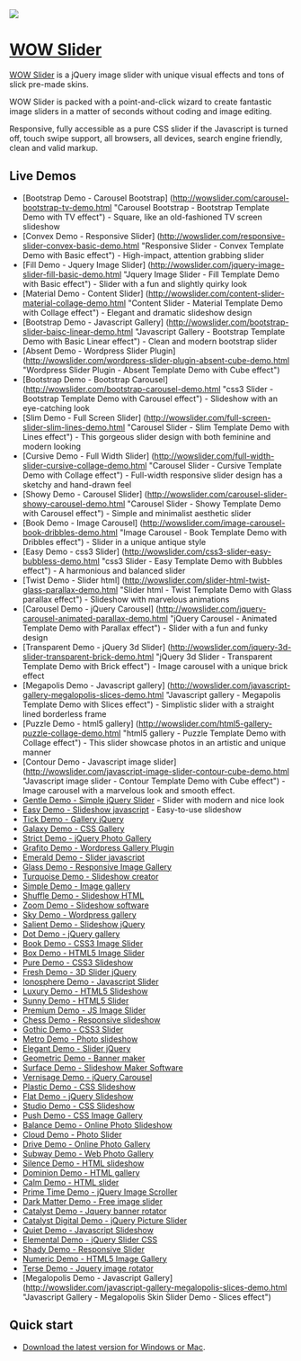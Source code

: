 <a href="http://wowslider.com/">
  <img src="http://wowslider.com/images/wowslider-demos900.jpg">
</a>

# [WOW Slider](http://wowslider.com/)

[WOW Slider](http://wowslider.com/) is a jQuery image slider with unique  visual effects 
and tons of slick pre-made skins. 

WOW Slider is packed with a point-and-click wizard to create fantastic image sliders in a matter of seconds without 
coding and image editing. 

Responsive, fully accessible as a pure CSS slider if the Javascript is turned off, touch swipe support, 
all browsers, all devices,  search engine friendly, clean and valid markup. 
 
## Live Demos

*    [Bootstrap Demo - Carousel Bootstrap] (http://wowslider.com/carousel-bootstrap-tv-demo.html "Carousel Bootstrap - Bootstrap Template Demo with TV effect") - Square, like an old-fashioned TV screen slideshow
*    [Convex Demo - Responsive Slider] (http://wowslider.com/responsive-slider-convex-basic-demo.html "Responsive Slider - Convex Template Demo with Basic effect") - High-impact, attention grabbing slider
*    [Fill Demo - Jquery Image Slider] (http://wowslider.com/jquery-image-slider-fill-basic-demo.html "Jquery Image Slider - Fill Template Demo with Basic effect") - Slider with a fun and slightly quirky look
*    [Material Demo - Content Slider] (http://wowslider.com/content-slider-material-collage-demo.html "Content Slider - Material Template Demo with Collage effect") - Elegant and dramatic slideshow design
*    [Bootstrap Demo - Javascript Gallery] (http://wowslider.com/bootstrap-slider-baisc-linear-demo.html "Javascript Gallery - Bootstrap Template Demo with Basic Linear effect") - Clean and modern bootstrap slider
*    [Absent Demo - Wordpress Slider Plugin] (http://wowslider.com/wordpress-slider-plugin-absent-cube-demo.html "Wordpress Slider Plugin - Absent Template Demo with Cube effect")
*    [Bootstrap Demo - Bootstrap Carousel] (http://wowslider.com/bootstrap-carousel-demo.html "css3 Slider - Bootstrap Template Demo with Carousel effect") - Slideshow with an eye-catching look
*    [Slim Demo - Full Screen Slider] (http://wowslider.com/full-screen-slider-slim-lines-demo.html "Carousel Slider - Slim Template Demo with Lines effect") - This gorgeous slider design with both feminine and modern looking
*    [Cursive Demo - Full Width Slider] (http://wowslider.com/full-width-slider-cursive-collage-demo.html "Carousel Slider - Cursive Template Demo with Collage effect") - Full-width responsive slider design has a sketchy and hand-drawn feel
*    [Showy Demo - Carousel Slider] (http://wowslider.com/carousel-slider-showy-carousel-demo.html "Carousel Slider - Showy Template Demo with Carousel effect") - Simple and minimalist aesthetic slider
*    [Book Demo - Image Carousel] (http://wowslider.com/image-carousel-book-dribbles-demo.html "Image Carousel - Book Template Demo with Dribbles effect") - Slider in a unique antique style 
*    [Easy Demo - css3 Slider] (http://wowslider.com/css3-slider-easy-bubbless-demo.html "css3 Slider - Easy Template Demo with Bubbles effect") - A harmonious and balanced slider
*    [Twist Demo - Slider html] (http://wowslider.com/slider-html-twist-glass-parallax-demo.html "Slider html - Twist Template Demo with Glass parallax effect") - Slideshow with marvelous animations
*    [Carousel Demo - jQuery Carousel] (http://wowslider.com/jquery-carousel-animated-parallax-demo.html "jQuery Carousel - Animated Template Demo with Parallax effect") - Slider with a fun and funky design
*    [Transparent Demo - jQuery 3d Slider] (http://wowslider.com/jquery-3d-slider-transparent-brick-demo.html "jQuery 3d Slider - Transparent Template Demo with Brick effect") - Image carousel with a unique brick effect
*    [Megapolis Demo - Javascript gallery] (http://wowslider.com/javascript-gallery-megalopolis-slices-demo.html "Javascript gallery - Megapolis Template Demo with Slices effect") - Simplistic slider with a straight lined borderless frame
*    [Puzzle Demo - html5 gallery] (http://wowslider.com/html5-gallery-puzzle-collage-demo.html "html5 gallery - Puzzle Template Demo with Collage effect") - This slider showcase photos in an artistic and unique manner
*    [Contour Demo - Javascript image slider] (http://wowslider.com/javascript-image-slider-contour-cube-demo.html "Javascript image slider - Contour Template Demo with Cube effect") - Image carousel with a marvelous look and smooth effect.
*    [Gentle Demo - Simple jQuery Slider](http://wowslider.com/simple-jquery-slider-gentle-linear-demo.html "Simple jQuery Slider - Gentle Template Demo with Basic linear effect") - Slider with modern and nice look
*    [Easy Demo - Slideshow javascript](http://wowslider.com/slideshow-javascript-easy-page-demo.html "Slideshow javascript - Easy Template Demo with Page effect") - Easy-to-use slideshow
*    [Tick Demo - Gallery jQuery](http://wowslider.com/gallery-jquery-tick-book-demo.html "Gallery jQuery - Tick Template Demo with Book effect")
*    [Galaxy Demo - CSS Gallery](http://wowslider.com/css-gallery-galaxy-collage-demo.html "CSS Gallery - Galaxy Template Demo with Collage effect")
*    [Strict Demo - jQuery Photo Gallery](http://wowslider.com/jquery-photo-gallery-strict-photo-demo.html "jQuery Photo Gallery - Strict Template Demo with Photo effect")
*    [Grafito Demo - Wordpress Gallery Plugin](http://wowslider.com/wordpress-gallery-plugin-grafito-seven-demo.html "Wordpress Gallery Plugin - Grafito Template Demo with Seven effect")
*    [Emerald Demo - Slider javascript](http://wowslider.com/slider-javascript-emerald-photo-demo.html "Slider javascript - Emerald Template Demo with Page effect")
*    [Glass Demo - Responsive Image Gallery](http://wowslider.com/responsive-image-gallery-glass-collage.html "Responsive Image Gallery - Glass Template Demo with Basic Collage effect")
*    [Turquoise Demo - Slideshow creator](http://wowslider.com/slideshow-creator-turquoise-stack-v-demo.html "Slideshow creator - Turquoise Template Demo with Stack Vertical effect")
*    [Simple Demo - Image gallery](http://wowslider.com/image-gallery-simple-basic-demo.html "Image gallery - Simple Template Demo with Basic effect")
*    [Shuffle Demo - Slideshow HTML](http://wowslider.com/slideshow-html-shuffle-rotate-demo.html "Slideshow HTML - Shuffle Template Demo with Rotate effect")
*    [Zoom Demo - Slideshow software](http://wowslider.com/slideshow-software-zoom-domino-demo.html "Slideshow software - Zoom Template Demo with Domino effect")
*    [Sky Demo - Wordpress gallery](http://wowslider.com/wordpress-gallery-sky-blur-demo.html "Wordpress gallery - Sky Template Demo with Blur effect")
*    [Salient Demo - Slideshow jQuery](http://wowslider.com/slideshow-jquery-salient-squares-demo.html "Slideshow jQuery - Salient Template Demo with Squares effect")
*    [Dot Demo - jQuery gallery](http://wowslider.com/jquery-gallery-dot-seven-demo.html "jQuery gallery - Dot Template Demo with Seven effect")
*    [Book Demo - CSS3 Image Slider](http://wowslider.com/css3-image-slider-book-demo.html "CSS3 Image Slider - Book Template Demo with Book effect")
*    [Box Demo - HTML5 Image Slider](http://wowslider.com/html5-image-slider-box-stack-v-demo.html "HTML5 Image Slider - Box Template Demo with Stack Vertical effect")
*    [Pure Demo - CSS3 Slideshow](http://wowslider.com/css3-slideshow-pure-domino.html "CSS3 Slideshow - Pure Template Demo with Domino effect")
*    [Fresh Demo - 3D Slider jQuery](http://wowslider.com/3d-slider-jquery-fresh-cube-demo.html "3D Slider jQuery - Fresh Template Demo with Cube effect")
*    [Ionosphere Demo - Javascript Slider](http://wowslider.com/javascript-slider-ionosphere-stack-demo.html "Javascript Slider - Ionosphere Template Demo with Stack effect")
*    [Luxury Demo - HTML5 Slideshow](http://wowslider.com/html5-slideshow-luxury-slices-demo.html "HTML5 Slideshow - Luxury Template Demo with Slices effect")
*    [Sunny Demo - HTML5 Slider](http://wowslider.com/html5-slider-sunny-fade-demo.html "HTML5 Slider - Sunny Template Demo with Fade effect")
*    [Premium Demo - JS Image Slider](http://wowslider.com/js-image-slider-premium-page-demo.html "JS Image Slider - Premium Template Demo with Page effect")
*    [Chess Demo - Responsive slideshow](http://wowslider.com/responsive-slideshow-chess-blinds-demo.html "Responsive slideshow - Chess Template Demo with Blinds effect")
*    [Gothic Demo - CSS3 Slider](http://wowslider.com/css3-slider-gothic-domino-demo.html "CSS3 Slider - Gothic Template Demo with Domino effect")
*    [Metro Demo - Photo slideshow](http://wowslider.com/photo-slideshow-metro-rotate-demo.html "Photo slideshow - Metro Template Demo with Rotate effect")
*    [Elegant Demo - Slider jQuery](http://wowslider.com/slider-jquery-elegant-linear-demo.html "Slider jQuery - Elegant Template Demo with Basic linear effect")
*    [Geometric Demo - Banner maker](http://wowslider.com/banner-maker-geometric-kenburns-demo.html "Banner maker - Geometric Template Demo with Ken Burns effect")
*    [Surface Demo - Slideshow Maker Software](http://wowslider.com/slideshow-maker-software-surface-blur-demo.html "Slideshow Maker Software - Surface Template Demo with Blur effect")
*    [Vernisage Demo - jQuery Carousel](http://wowslider.com/jquery-carousel-vernisage-stack-v-demo.html "jQuery Carousel - Vernisage Template Demo with Stack vertical effect")
*    [Plastic Demo - CSS Slideshow](http://wowslider.com/css-slideshow-plastic-squares.html "CSS Slideshow - Plastic Template Demo with Squares effect")
*    [Flat Demo - jQuery Slideshow](http://wowslider.com/jquery-slideshow-flat-slices.html "jQuery Slideshow - Flat Template Demo with Slices effect")
*    [Studio Demo - CSS Slideshow](http://wowslider.com/css-slideshow-studio-fade.html "CSS Slideshow - Studio Template Demo with Fade effect")
*    [Push Demo - CSS Image Gallery](http://wowslider.com/css-image-gallery-push-stack.html "CSS Image Gallery - Push Template Demo with Stack effect")
*    [Balance Demo - Online Photo Slideshow](http://wowslider.com/online-photo-slideshow-balance-blast.html "Online Photo Slideshow - Balance Template Demo")
*    [Cloud Demo - Photo Slider](http://wowslider.com/photo-slider-cloud-fly.html "Photo Slider - Cloud Template Demo with Fly effect")
*    [Drive Demo - Online Photo Gallery](http://wowslider.com/online-photo-gallery-drive-rotate.html "Online Photo Gallery - Drive Template Demo with Rotate effect")
*    [Subway Demo - Web Photo Gallery](http://wowslider.com/web-photo-gallery-subway-basic.html "Web Photo Gallery - Subway Template Demo with Basic effect")
*    [Silence Demo - HTML slideshow](http://wowslider.com/html-slideshow-silence-blur-demo.html "HTML slideshow - Silence Template Demo with Blur effect")
*    [Dominion Demo - HTML gallery](http://wowslider.com/html-gallery-dominion-blinds-demo.html "HTML gallery - Dominion Template Demo with Blinds effect")
*    [Calm Demo - HTML slider](http://wowslider.com/html-slider-calm-kenburns-demo.html "HTML slider - Calm Template Demo with Ken Burns effect")
*    [Prime Time Demo - jQuery Image Scroller](http://wowslider.com/jquery-image-scroller-prime-time-linear-demo.html "jQuery Image Scroller - Prime Time Template Demo with Basic linear effect")
*    [Dark Matter Demo - Free image slider](http://wowslider.com/free-image-slider-dark-matter-squares-demo.html "Free image slider - Dark Matter Demo with Squares effect")
*    [Catalyst Demo - Jquery banner rotator](http://wowslider.com/jquery-banner-rotator-catalyst-fade-demo.html "Jquery banner rotator - Catalyst Template Demo with Fade effect")
*    [Catalyst Digital Demo - jQuery Picture Slider](http://wowslider.com/jquery-picture-slider-catalyst-digital-stack-demo.html "jQuery Picture Slider - Catalyst Digital Template Demo with Stack effect")
*    [Quiet Demo - Javascript Slideshow](http://wowslider.com/javascript-slideshow-quiet-rotate-demo.html "Javascript Slideshow - Quiet Template Demo with Rotate effect")
*    [Elemental Demo - jQuery Slider CSS](http://wowslider.com/jquery-slider-css-elemental-slices-demo.html "jQuery Slider CSS - Elemental Slices Demo")
*    [Shady Demo - Responsive Slider](http://wowslider.com/wordpress-gallery-css-shady-stack-v-demo.html "Responsive Slider - Wordpress Shady Stack Demo")
*    [Numeric Demo - HTML5 Image Gallery](http://wowslider.com/html5-image-gallery-numeric-basic-demo.html "HTML5 Image Gallery Numeric Basic Demo")
*    [Terse Demo - Jquery image rotator](http://wowslider.com/jquery-image-rotator-terse-blur-demo.html "jQuery Slider - Terse Blur") 
*    [Megalopolis Demo - Javascript Gallery] (http://wowslider.com/javascript-gallery-megalopolis-slices-demo.html "Javascript Gallery - Megalopolis Skin Slider Demo - Slices effect")


## Quick start

* [Download the latest version for Windows or Mac](http://wowslider.com/).



